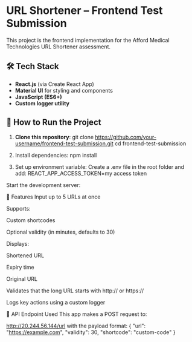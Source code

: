 # URL Shortener – Frontend Test Submission

This project is the frontend implementation for the Afford Medical Technologies URL Shortener assessment.

## 🛠 Tech Stack

- **React.js** (via Create React App)
- **Material UI** for styling and components
- **JavaScript (ES6+)**
- **Custom logger utility**

## 🚀 How to Run the Project

1. **Clone this repository**:
   git clone https://github.com/your-username/frontend-test-submission.git
   cd frontend-test-submission

2. Install dependencies:
   npm install

3. Set up environment variable:
   Create a .env file in the root folder and add:
   REACT_APP_ACCESS_TOKEN=my access token

Start the development server:


📄 Features
Input up to 5 URLs at once

Supports:

Custom shortcodes

Optional validity (in minutes, defaults to 30)

Displays:

Shortened URL

Expiry time

Original URL

Validates that the long URL starts with http:// or https://

Logs key actions using a custom logger

🔗 API Endpoint Used
This app makes a POST request to:


http://20.244.56.144/url
with the payload format:
{
  "url": "https://example.com",
  "validity": 30,
  "shortcode": "custom-code"
}